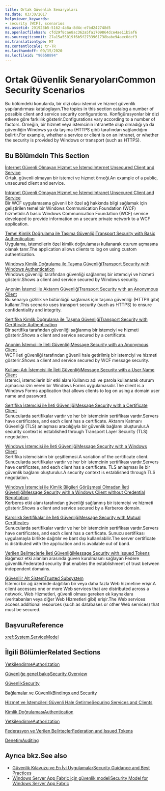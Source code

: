 ```yaml
---
title: Ortak Güvenlik Senaryoları
ms.date: 03/30/2017
helpviewer_keywords:
- security [WCF], scenarios
ms.assetid: 201923b5-5162-4a8a-8d4c-e7bd242748d5
ms.openlocfilehash: cfd29f8cae8ac362a5fa1709864dce4ae11b5af6
ms.sourcegitcommit: 27a15a55019f6b5f2733961738babe94aec0def3
ms.translationtype: MT
ms.contentlocale: tr-TR
ms.lasthandoff: 09/15/2020
ms.locfileid: "90558894"
---
```

# <a name="common-security-scenarios"></a><span data-ttu-id="99bb3-102">Ortak Güvenlik Senaryoları</span><span class="sxs-lookup"><span data-stu-id="99bb3-102">Common Security Scenarios</span></span>
<span data-ttu-id="99bb3-103">Bu bölümdeki konularda, bir dizi olası istemci ve hizmet güvenlik yapılandırması kataloglayın.</span><span class="sxs-lookup"><span data-stu-id="99bb3-103">The topics in this section catalog a number of possible client and service security configurations.</span></span> <span data-ttu-id="99bb3-104">Konfigürasyonlar bir dizi etkene göre farklılık gösterir.</span><span class="sxs-lookup"><span data-stu-id="99bb3-104">Configurations vary according to a number of factors.</span></span> <span data-ttu-id="99bb3-105">Örneğin, bir hizmet veya istemcinin intranette olup olmadığı ya da güvenliğin Windows ya da taşıma (HTTPS gibi) tarafından sağlandığını belirtir.</span><span class="sxs-lookup"><span data-stu-id="99bb3-105">For example, whether a service or client is on an intranet, or whether the security is provided by Windows or transport (such as HTTPS).</span></span>  
  
## <a name="in-this-section"></a><span data-ttu-id="99bb3-106">Bu Bölümde</span><span class="sxs-lookup"><span data-stu-id="99bb3-106">In This Section</span></span>  
 [<span data-ttu-id="99bb3-107">İnternet Güvenli Olmayan Hizmet ve İstemci</span><span class="sxs-lookup"><span data-stu-id="99bb3-107">Internet Unsecured Client and Service</span></span>](internet-unsecured-client-and-service.md)  
 <span data-ttu-id="99bb3-108">Ortak, güvenli olmayan bir istemci ve hizmet örneği.</span><span class="sxs-lookup"><span data-stu-id="99bb3-108">An example of a public, unsecured client and service.</span></span>  
  
 [<span data-ttu-id="99bb3-109">Intranet Güvenli Olmayan Hizmet ve İstemci</span><span class="sxs-lookup"><span data-stu-id="99bb3-109">Intranet Unsecured Client and Service</span></span>](intranet-unsecured-client-and-service.md)  
 <span data-ttu-id="99bb3-110">Bir WCF uygulamasına güvenli bir özel ağ hakkında bilgi sağlamak için geliştirilen temel bir Windows Communication Foundation (WCF) hizmetidir.</span><span class="sxs-lookup"><span data-stu-id="99bb3-110">A basic Windows Communication Foundation (WCF) service developed to provide information on a secure private network to a WCF application.</span></span>  
  
 [<span data-ttu-id="99bb3-111">Temel Kimlik Doğrulama ile Taşıma Güvenliği</span><span class="sxs-lookup"><span data-stu-id="99bb3-111">Transport Security with Basic Authentication</span></span>](transport-security-with-basic-authentication.md)  
 <span data-ttu-id="99bb3-112">Uygulama, istemcilerin özel kimlik doğrulaması kullanarak oturum açmasına olanak tanır.</span><span class="sxs-lookup"><span data-stu-id="99bb3-112">The application allows clients to log on using custom authentication.</span></span>  
  
 [<span data-ttu-id="99bb3-113">Windows Kimlik Doğrulama ile Taşıma Güvenliği</span><span class="sxs-lookup"><span data-stu-id="99bb3-113">Transport Security with Windows Authentication</span></span>](transport-security-with-windows-authentication.md)  
 <span data-ttu-id="99bb3-114">Windows güvenliği tarafından güvenliği sağlanmış bir istemciyi ve hizmeti gösterir.</span><span class="sxs-lookup"><span data-stu-id="99bb3-114">Shows a client and service secured by Windows security.</span></span>  
  
 [<span data-ttu-id="99bb3-115">Anonim İstemci ile Aktarım Güvenliği</span><span class="sxs-lookup"><span data-stu-id="99bb3-115">Transport Security with an Anonymous Client</span></span>](transport-security-with-an-anonymous-client.md)  
 <span data-ttu-id="99bb3-116">Bu senaryo gizlilik ve bütünlüğü sağlamak için taşıma güvenliği (HTTPS gibi) kullanır.</span><span class="sxs-lookup"><span data-stu-id="99bb3-116">This scenario uses transport security (such as HTTPS) to ensure confidentiality and integrity.</span></span>  
  
 [<span data-ttu-id="99bb3-117">Sertifika Kimlik Doğrulama ile Taşıma Güvenliği</span><span class="sxs-lookup"><span data-stu-id="99bb3-117">Transport Security with Certificate Authentication</span></span>](transport-security-with-certificate-authentication.md)  
 <span data-ttu-id="99bb3-118">Bir sertifika tarafından güvenliği sağlanmış bir istemciyi ve hizmeti gösterir.</span><span class="sxs-lookup"><span data-stu-id="99bb3-118">Shows a client and service secured by a certificate.</span></span>  
  
 [<span data-ttu-id="99bb3-119">Anonim İstemci ile İleti Güvenliği</span><span class="sxs-lookup"><span data-stu-id="99bb3-119">Message Security with an Anonymous Client</span></span>](message-security-with-an-anonymous-client.md)  
 <span data-ttu-id="99bb3-120">WCF ileti güvenliği tarafından güvenli hale getirilmiş bir istemciyi ve hizmeti gösterir.</span><span class="sxs-lookup"><span data-stu-id="99bb3-120">Shows a client and service secured by WCF message security.</span></span>  
  
 [<span data-ttu-id="99bb3-121">Kullaıcı Adı İstemcisi ile İleti Güvenliği</span><span class="sxs-lookup"><span data-stu-id="99bb3-121">Message Security with a User Name Client</span></span>](message-security-with-a-user-name-client.md)  
 <span data-ttu-id="99bb3-122">İstemci, istemcilerin bir etki alanı Kullanıcı adı ve parola kullanarak oturum açmasına izin veren bir Windows Forms uygulamasıdır.</span><span class="sxs-lookup"><span data-stu-id="99bb3-122">The client is a Windows Forms application that allows clients to log on using a domain user name and password.</span></span>  
  
 [<span data-ttu-id="99bb3-123">Sertifika İstemcisi ile İleti Güvenliği</span><span class="sxs-lookup"><span data-stu-id="99bb3-123">Message Security with a Certificate Client</span></span>](message-security-with-a-certificate-client.md)  
 <span data-ttu-id="99bb3-124">Sunucularda sertifikalar vardır ve her bir istemcinin sertifikası vardır.</span><span class="sxs-lookup"><span data-stu-id="99bb3-124">Servers have certificates, and each client has a certificate.</span></span> <span data-ttu-id="99bb3-125">Aktarım Katmanı Güvenliği (TLS) anlaşması aracılığıyla bir güvenlik bağlamı oluşturulur.</span><span class="sxs-lookup"><span data-stu-id="99bb3-125">A security context is established through Transport Layer Security (TLS) negotiation.</span></span>  
  
 [<span data-ttu-id="99bb3-126">Windows İstemcisi ile İleti Güvenliği</span><span class="sxs-lookup"><span data-stu-id="99bb3-126">Message Security with a Windows Client</span></span>](message-security-with-a-windows-client.md)  
 <span data-ttu-id="99bb3-127">Sertifika istemcisinin bir çeşitlemesi.</span><span class="sxs-lookup"><span data-stu-id="99bb3-127">A variation of the certificate client.</span></span> <span data-ttu-id="99bb3-128">Sunucularda sertifikalar vardır ve her bir istemcinin sertifikası vardır.</span><span class="sxs-lookup"><span data-stu-id="99bb3-128">Servers have certificates, and each client has a certificate.</span></span> <span data-ttu-id="99bb3-129">TLS anlaşması ile bir güvenlik bağlamı oluşturulur.</span><span class="sxs-lookup"><span data-stu-id="99bb3-129">A security context is established through TLS negotiation.</span></span>  
  
 [<span data-ttu-id="99bb3-130">Windows İstemcisi ile Kimlik Bilgileri Görüşmesi Olmadan İleti Güvenliği</span><span class="sxs-lookup"><span data-stu-id="99bb3-130">Message Security with a Windows Client without Credential Negotiation</span></span>](message-security-with-a-windows-client-without-credential-negotiation.md)  
 <span data-ttu-id="99bb3-131">Kerberos etki alanı tarafından güvenliği sağlanmış bir istemciyi ve hizmeti gösterir.</span><span class="sxs-lookup"><span data-stu-id="99bb3-131">Shows a client and service secured by a Kerberos domain.</span></span>  
  
 [<span data-ttu-id="99bb3-132">Karşılıklı Sertifikalar ile İleti Güvenliği</span><span class="sxs-lookup"><span data-stu-id="99bb3-132">Message Security with Mutual Certificates</span></span>](message-security-with-mutual-certificates.md)  
 <span data-ttu-id="99bb3-133">Sunucularda sertifikalar vardır ve her bir istemcinin sertifikası vardır.</span><span class="sxs-lookup"><span data-stu-id="99bb3-133">Servers have certificates, and each client has a certificate.</span></span> <span data-ttu-id="99bb3-134">Sunucu sertifikası uygulamayla birlikte dağıtılır ve bant dışı kullanılabilir.</span><span class="sxs-lookup"><span data-stu-id="99bb3-134">The server certificate is distributed with the application and is available out of band.</span></span>  
  
 [<span data-ttu-id="99bb3-135">Verilen Belirteçlerle İleti Güvenliği</span><span class="sxs-lookup"><span data-stu-id="99bb3-135">Message Security with Issued Tokens</span></span>](message-security-with-issued-tokens.md)  
 <span data-ttu-id="99bb3-136">Bağımsız etki alanları arasında güven kurulmasını sağlayan Federe güvenlik.</span><span class="sxs-lookup"><span data-stu-id="99bb3-136">Federated security that enables the establishment of trust between independent domains.</span></span>  
  
 [<span data-ttu-id="99bb3-137">Güvenilir Alt Sistem</span><span class="sxs-lookup"><span data-stu-id="99bb3-137">Trusted Subsystem</span></span>](trusted-subsystem.md)  
 <span data-ttu-id="99bb3-138">İstemci bir ağ üzerinde dağıtılan bir veya daha fazla Web hizmetine erişir.</span><span class="sxs-lookup"><span data-stu-id="99bb3-138">A client accesses one or more Web services that are distributed across a network.</span></span> <span data-ttu-id="99bb3-139">Web Hizmetleri, güvenli olması gereken ek kaynaklara (veritabanları veya diğer Web Hizmetleri gibi) erişir.</span><span class="sxs-lookup"><span data-stu-id="99bb3-139">The Web services access additional resources (such as databases or other Web services) that must be secured.</span></span>  
  
## <a name="reference"></a><span data-ttu-id="99bb3-140">Başvuru</span><span class="sxs-lookup"><span data-stu-id="99bb3-140">Reference</span></span>  
 <xref:System.ServiceModel>  
  
## <a name="related-sections"></a><span data-ttu-id="99bb3-141">İlgili Bölümler</span><span class="sxs-lookup"><span data-stu-id="99bb3-141">Related Sections</span></span>  
 [<span data-ttu-id="99bb3-142">Yetkilendirme</span><span class="sxs-lookup"><span data-stu-id="99bb3-142">Authorization</span></span>](authorization-in-wcf.md)  
  
 [<span data-ttu-id="99bb3-143">Güvenliğe genel bakış</span><span class="sxs-lookup"><span data-stu-id="99bb3-143">Security Overview</span></span>](security-overview.md)  
  
 [<span data-ttu-id="99bb3-144">Güvenlik</span><span class="sxs-lookup"><span data-stu-id="99bb3-144">Security</span></span>](security.md)  
  
 [<span data-ttu-id="99bb3-145">Bağlamalar ve Güvenlik</span><span class="sxs-lookup"><span data-stu-id="99bb3-145">Bindings and Security</span></span>](bindings-and-security.md)  
  
 [<span data-ttu-id="99bb3-146">Hizmet ve İstemcileri Güvenli Hale Getirme</span><span class="sxs-lookup"><span data-stu-id="99bb3-146">Securing Services and Clients</span></span>](securing-services-and-clients.md)  
  
 [<span data-ttu-id="99bb3-147">Kimlik Doğrulaması</span><span class="sxs-lookup"><span data-stu-id="99bb3-147">Authentication</span></span>](authentication-in-wcf.md)  
  
 [<span data-ttu-id="99bb3-148">Yetkilendirme</span><span class="sxs-lookup"><span data-stu-id="99bb3-148">Authorization</span></span>](authorization-in-wcf.md)  
  
 [<span data-ttu-id="99bb3-149">Federasyon ve Verilen Belirteçler</span><span class="sxs-lookup"><span data-stu-id="99bb3-149">Federation and Issued Tokens</span></span>](federation-and-issued-tokens.md)  
  
 [<span data-ttu-id="99bb3-150">Denetim</span><span class="sxs-lookup"><span data-stu-id="99bb3-150">Auditing</span></span>](auditing-security-events.md)  
  
## <a name="see-also"></a><span data-ttu-id="99bb3-151">Ayrıca bkz.</span><span class="sxs-lookup"><span data-stu-id="99bb3-151">See also</span></span>

- [<span data-ttu-id="99bb3-152">Güvenlik Kılavuzu ve En İyi Uygulamalar</span><span class="sxs-lookup"><span data-stu-id="99bb3-152">Security Guidance and Best Practices</span></span>](security-guidance-and-best-practices.md)
- <span data-ttu-id="99bb3-153">[Windows Server App Fabric için güvenlik modeli](/previous-versions/appfabric/ee677202(v=azure.10))</span><span class="sxs-lookup"><span data-stu-id="99bb3-153">[Security Model for Windows Server App Fabric](/previous-versions/appfabric/ee677202(v=azure.10))</span></span>
